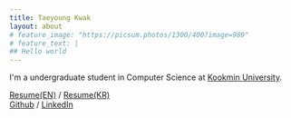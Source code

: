 ```yaml
---
title: Taeyoung Kwak
layout: about
# feature_image: "https://picsum.photos/1300/400?image=989"
# feature_text: |
## Hello world
---
```


<!-- I'm a M.S student in Computer Science at ~.
Previously, I received B.S in Computer Science at [Kookmin University](https://www.kookmin.ac.kr/home.php) in 2020. -->

I'm a undergraduate student in Computer Science at [Kookmin University](https://www.kookmin.ac.kr/home.php).

[Resume(EN)](/files/resume.pdf) / [Resume(KR)](/files/resume_kr.pdf)  
[Github](https://github.com/jeldo) / [LinkedIn](https://www.linkedin.com/in/taeyoung-kwak/)
